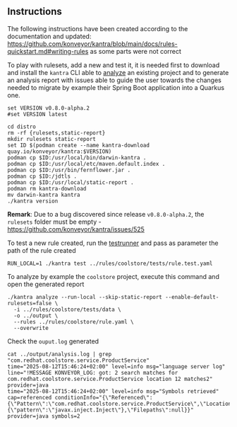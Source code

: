 ## Instructions

The following instructions have been created according to the documentation and updated: https://github.com/konveyor/kantra/blob/main/docs/rules-quickstart.md#writing-rules as some parts were not correct

To play with rulesets, add a new and test it, it is needed first to download and install the `kantra` CLI able to [analyze](https://github.com/konveyor/analyzer-lsp) an existing project and to generate an analysis report with issues able to guide the user towards the changes needed to migrate by example their Spring Boot application into a Quarkus one.

```shell
set VERSION v0.8.0-alpha.2
#set VERSION latest

cd distro
rm -rf {rulesets,static-report}
mkdir rulesets static-report
set ID $(podman create --name kantra-download quay.io/konveyor/kantra:$VERSION)
podman cp $ID:/usr/local/bin/darwin-kantra .
podman cp $ID:/usr/local/etc/maven.default.index .
podman cp $ID:/usr/bin/fernflower.jar .
podman cp $ID:/jdtls .
podman cp $ID:/usr/local/static-report .
podman rm kantra-download
mv darwin-kantra kantra
./kantra version
```
**Remark**: Due to a bug discovered since release `v0.8.0-alpha.2`, the `rulesets` folder must be empty - https://github.com/konveyor/kantra/issues/525

To test a new rule created, run the [testrunner](https://github.com/konveyor/kantra/blob/main/docs/testrunner.md#running-tests) and pass as parameter the path of the rule created
```shell
RUN_LOCAL=1 ./kantra test ../rules/coolstore/tests/rule.test.yaml
```

To analyze by example the `coolstore` project, execute this command and open the generated report
```shell
./kantra analyze --run-local --skip-static-report --enable-default-rulesets=false \
  -i ../rules/coolstore/tests/data \
  -o ../output \
  --rules ../rules/coolstore/rule.yaml \
  --overwrite  
```
Check the `ouput.log` generated
```shell
cat ../output/analysis.log | grep "com.redhat.coolstore.service.ProductService"
time="2025-08-12T15:46:24+02:00" level=info msg="language server log" line="!MESSAGE KONVEYOR_LOG: got: 2 search matches for com.redhat.coolstore.service.ProductService location 12 matches2" provider=java
time="2025-08-12T15:46:24+02:00" level=info msg="Symbols retrieved" cap=referenced conditionInfo="{\"Referenced\":{\"Pattern\":\"com.redhat.coolstore.service.ProductService\",\"Location\":\"FIELD\",\"annotated\":{\"pattern\":\"javax.inject.Inject\"},\"Filepaths\":null}}" provider=java symbols=2
```



